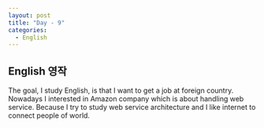 ```yaml
---
layout: post
title: "Day - 9"
categories:
  - English
---
```


## English 영작
The goal, I study English, is that I want to get a job at foreign country. Nowadays I interested in Amazon company which is about handling web service. Because I try to study web service architecture and I like internet to connect people of world.
